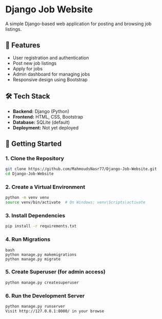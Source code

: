 # Django Job Website

A simple Django-based web application for posting and browsing job listings.

## 📌 Features

- User registration and authentication
- Post new job listings
- Apply for jobs
- Admin dashboard for managing jobs
- Responsive design using Bootstrap

## 🛠️ Tech Stack

- **Backend:** Django (Python)
- **Frontend:** HTML, CSS, Bootstrap
- **Database:** SQLite (default)
- **Deployment:** Not yet deployed

## 🚀 Getting Started

### 1. Clone the Repository

```bash
git clone https://github.com/MahmoudsNasr77/Django-Job-Website.git
cd Django-Job-Website
```
### 2. Create a Virtual Environment
```bash
python -m venv venv
source venv/bin/activate  # On Windows: venv\Scripts\activate
```
### 3. Install Dependencies
```bash
pip install -r requirements.txt
```
### 4. Run Migrations
```
bash
python manage.py makemigrations
python manage.py migrate
```
### 5. Create Superuser (for admin access)
```bash
python manage.py createsuperuser
```
### 6. Run the Development Server
```bash
python manage.py runserver
Visit http://127.0.0.1:8000/ in your browse
```
